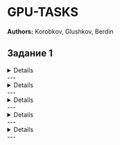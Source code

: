 # GPU-TASKS  

**Authors:** Korobkov, Glushkov, Berdin  

##  Задание 1  

<details>
###  Часть 1  
Написать программу на языке **CUDA C/C++**, вычисляющую функцию от вещественных аргументов (из предложенного списка) в двух реализациях:  
- для **CPU**  
- для **GPU**  

Для представления чисел использовать тип **`float`**.  
</details>
---
<details>
###  Часть 2  
Добавить в программу функциональность:  
- **Сравнение по времени выполнения**  
  - GPU: использовать события CUDA (**`cudaEvent_t`**)  
  - CPU: использовать таймеры высокого разрешения (**`CLOCK_PROCESS_CPUTIME_ID`** или `std::chrono::high_resolution_clock`)  
- **Сравнение результатов вычислений**  
  - метрика: модуль разности значений  
  - если результат векторный → применить метрику к каждой паре и взять **максимум**  
</details>
---
<details>
###  Часть 3  
Провести вычислительный эксперимент:  
- построить **графики вычислительных сложностей** двух реализаций (CPU vs GPU)  
- выполнить анализ и интерпретацию результатов  
</details>
---
<details>
###  Часть 4  
Подготовить **отчёт**, который должен содержать:  
1. Исходный код программы  
2. Названия используемых **GPU** и **CPU**  
3. Графики вычислительных сложностей  
4. Описание полученных графиков  
</details>
---
<details>
###  Часть 5  
Ответить на вопросы о работе программы и её исходном коде.  
</details>
---
